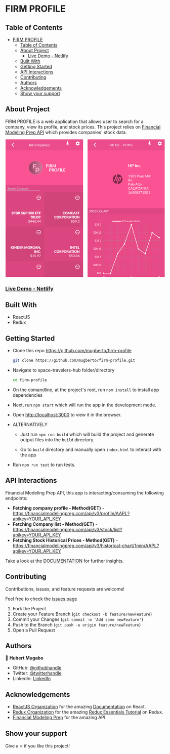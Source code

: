 # FIRM PROFILE

## Table of Contents

- [FIRM PROFILE](#firm-profile)
  - [Table of Contents](#table-of-contents)
  - [About Project](#about-project)
    - [Live Demo - Netlify](#live-demo---netlify)
  - [Built With](#built-with)
  - [Getting Started](#getting-started)
  - [API Interactions](#api-interactions)
  - [Contributing](#contributing)
  - [Authors](#authors)
  - [Acknowledgements](#acknowledgements)
  - [Show your support](#show-your-support)

## About Project

FIRM PROFILE is a web application that allows user to search for a company, view its profile, and stock prices.
This project relies on [Financial Modeling Prep API](https://financialmodelingprep.com/developer/docs) which provides companies' stock data.

![screenshot](./src/images/FIRM-PROFILE.png)

### [Live Demo - Netlify](https://613d05e39b3eb4e9f52d73d4--tender-allen-b1837f.netlify.app/)
<!-- 
### [Project Presentation - YouTube]() -->

## Built With

- ReactJS
- Redux

## Getting Started

- Clone this repo <https://github.com/mugberto/firm-profile>

    ```bash
    git clone https://github.com/mugberto/firm-profile.git
    ```

- Navigate to space-travelers-hub folder/directory

    ```bash
    cd firm-profile
    ```

- On the comandline, at the project's root, run ```npm install``` to install app dependencies

- Next, run ```npm start``` which will run the app in the development mode.

- Open [http://localhost:3000](http://localhost:3000) to view it in the browser.

- ALTERNATIVELY

  - Just run ```npm run build``` which will build the project and generate output files into the ```build``` directory.

  - Go to ```build``` directory and manually open ```index.html``` to interact with the app

- Run ```npm run test``` to run tests.

## API Interactions

Financial Modeling Prep API, this app is interacting/consuming the following endpoints:

- **Fetching company profile - Method(GET)** - <https://financialmodelingprep.com/api/v3/profile/AAPL?apikey=YOUR_API_KEY>
- **Fetching Company list - Method(GET)** - <https://financialmodelingprep.com/api/v3/stock/list?apikey=YOUR_API_KEY>
- **Fetching Stock Historical Prices - Method(GET)** - <https://financialmodelingprep.com/api/v3/historical-chart/1min/AAPL?apikey=YOUR_API_KEY>

Take a look at the [DOCUMENTATION](https://financialmodelingprep.com/developer/docs) for further insights.

## Contributing

Contributions, issues, and feature requests are welcome!

Feel free to check the [issues page](https://github.com/mugberto/firm-profile/issues)

  1. Fork the Project
  2. Create your Feature Branch (`git checkout -b feature/newFeature`)
  3. Commit your Changes (`git commit -m 'Add some newFeature'`)
  4. Push to the Branch (`git push -u origin feature/newFeature`)
  5. Open a Pull Request

## Authors

👤 **Hubert Mugabo**

- GitHub: [@githubhandle](https://github.com/mugberto)
- Twitter: [@twitterhandle](https://twitter.com/mugberto)
- LinkedIn: [LinkedIn](https://www.linkedin.com/in/hubert-mugabo-23144b6a/)

## Acknowledgements

- [ReactJS Organization](https://reactjs.org/) for the amazing [Documentation](https://reactjs.org/docs/getting-started.html) on React.
- [Redux Organization](https://redux.js.org/) for the amazing [Redux Essentials Tutorial](https://redux.js.org/tutorials/essentials/part-1-overview-concepts) on Redux.
- [Financial Modeling Prep](https://financialmodelingprep.com/) for the amazing API.

## Show your support

Give a ⭐️ if you like this project!